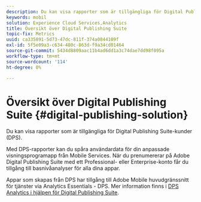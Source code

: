 ```yaml
---
description: Du kan visa rapporter som är tillgängliga för Digital Publishing Suite-kunder (DPS).
keywords: mobil
solution: Experience Cloud Services,Analytics
title: Översikt över Digital Publishing Suite
topic-fix: Metrics
uuid: ca335891-5d73-47dc-811f-374a0844109f
exl-id: 5f5e09a3-c634-480c-863d-f9a34cd01464
source-git-commit: 5434d8809aac11b4ad6dd1a3c74dae7dd98f095a
workflow-type: tm+mt
source-wordcount: '114'
ht-degree: 0%

---
```


# Översikt över Digital Publishing Suite {#digital-publishing-solution}

Du kan visa rapporter som är tillgängliga för Digital Publishing Suite-kunder (DPS).

Med DPS-rapporter kan du spåra användardata för din anpassade visningsprogramapp från Mobile Services. När du prenumererar på Adobe Digital Publishing Suite med ett Professional- eller Enterprise-konto får du tillgång till basnivåanalyser för alla dina appar.

Appar som skapas från DPS har tillgång till Adobe Mobile huvudgränssnitt för tjänster via Analytics Essentials - DPS. Mer information finns i [DPS Analytics i hjälpen för Digital Publishing Suite](https://helpx.adobe.com/digital-publishing-suite/help/omniture-analytics.html).
